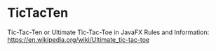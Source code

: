 # TicTacTen
Tic-Tac-Ten or Ultimate Tic-Tac-Toe in JavaFX 
Rules and Information: https://en.wikipedia.org/wiki/Ultimate_tic-tac-toe
